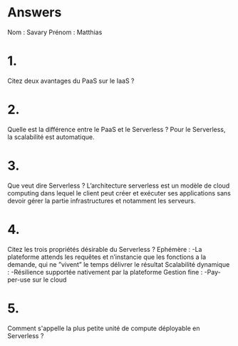 # Answers

Nom : Savary 
Prénom : Matthias

# 1.
Citez deux avantages du PaaS sur le IaaS ?

# 2.
Quelle est la différence entre le PaaS et le Serverless ?
Pour le Serverless, la scalabilité est automatique.

# 3.
Que veut dire Serverless ?
L’architecture serverless est un modèle de cloud computing dans lequel le client peut créer et exécuter ses applications sans devoir gérer la partie infrastructures et notamment les serveurs.

# 4.
Citez les trois propriétés désirable du Serverless ?
Ephémère :
-La plateforme attends les requêtes et n’instancie que les fonctions a la demande, qui ne ”vivent” le temps délivrer le résultat
Scalabilité dynamique :
-Résilience supportée nativement par la plateforme
Gestion fine :
-Pay-per-use sur le cloud

# 5.
Comment s'appelle la plus petite unité de compute déployable en Serverless ?
